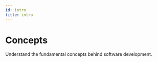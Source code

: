 ```yaml
---
id: intro
title: intro
---
```


# Concepts

Understand the fundamental concepts behind software development.
